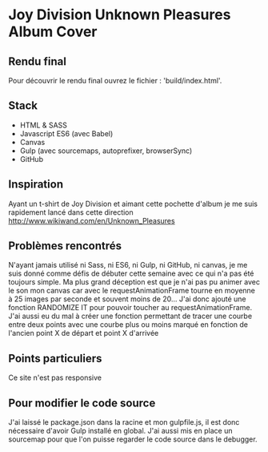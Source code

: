 # Joy Division Unknown Pleasures Album Cover

## Rendu final
Pour découvrir le rendu final ouvrez le fichier : 'build/index.html'.

## Stack
* HTML & SASS
* Javascript ES6 (avec Babel)
* Canvas
* Gulp (avec sourcemaps, autoprefixer, browserSync)
* GitHub

## Inspiration
Ayant un t-shirt de Joy Division et aimant cette pochette d'album je me suis rapidement lancé dans cette direction
http://www.wikiwand.com/en/Unknown_Pleasures

## Problèmes rencontrés
N'ayant jamais utilisé ni Sass, ni ES6, ni Gulp, ni GitHub, ni canvas, je me suis donné comme défis de débuter cette semaine avec ce qui n'a pas été toujours simple.
Ma plus grand déception est que je n'ai pas pu animer avec le son mon canvas car avec le requestAnimationFrame tourne en moyenne à 25 images par seconde et souvent moins de 20...
J'ai donc ajouté une fonction RANDOMIZE IT pour pouvoir toucher au requestAnimationFrame.
J'ai aussi eu du mal à créer une fonction permettant de tracer une courbe entre deux points avec une courbe plus ou moins marqué en fonction de l'ancien point X de départ et point X d'arrivée


## Points particuliers
Ce site n'est pas responsive

## Pour modifier le code source

J'ai laissé le package.json dans la racine et mon gulpfile.js, il est donc nécessaire d'avoir Gulp installé en global.
J'ai aussi mis en place un sourcemap pour que l'on puisse regarder le code source dans le debugger.
